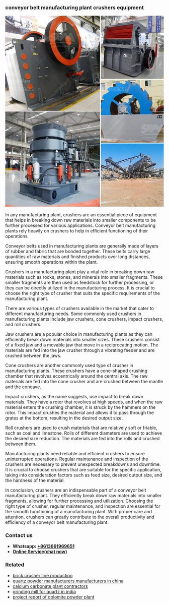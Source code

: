 <h3>conveyor belt manufacturing plant crushers equipment</h3><img src='1706755620.jpg' alt=''><p>In any manufacturing plant, crushers are an essential piece of equipment that helps in breaking down raw materials into smaller components to be further processed for various applications. Conveyor belt manufacturing plants rely heavily on crushers to help in efficient functioning of their operations.</p><p>Conveyor belts used in manufacturing plants are generally made of layers of rubber and fabric that are bonded together. These belts carry large quantities of raw materials and finished products over long distances, ensuring smooth operations within the plant.</p><p>Crushers in a manufacturing plant play a vital role in breaking down raw materials such as rocks, stones, and minerals into smaller fragments. These smaller fragments are then used as feedstock for further processing, or they can be directly utilized in the manufacturing process. It is crucial to choose the right type of crusher that suits the specific requirements of the manufacturing plant.</p><p>There are various types of crushers available in the market that cater to different manufacturing needs. Some commonly used crushers in manufacturing plants include jaw crushers, cone crushers, impact crushers, and roll crushers.</p><p>Jaw crushers are a popular choice in manufacturing plants as they can efficiently break down materials into smaller sizes. These crushers consist of a fixed jaw and a movable jaw that move in a reciprocating motion. The materials are fed into the jaw crusher through a vibrating feeder and are crushed between the jaws.</p><p>Cone crushers are another commonly used type of crusher in manufacturing plants. These crushers have a cone-shaped crushing chamber that revolves eccentrically around the central axis. The raw materials are fed into the cone crusher and are crushed between the mantle and the concave.</p><p>Impact crushers, as the name suggests, use impact to break down materials. They have a rotor that revolves at high speeds, and when the raw material enters the crushing chamber, it is struck by the hammers on the rotor. This impact crushes the material and allows it to pass through the grates at the bottom, resulting in the desired output size.</p><p>Roll crushers are used to crush materials that are relatively soft or friable, such as coal and limestone. Rolls of different diameters are used to achieve the desired size reduction. The materials are fed into the rolls and crushed between them.</p><p>Manufacturing plants need reliable and efficient crushers to ensure uninterrupted operations. Regular maintenance and inspection of the crushers are necessary to prevent unexpected breakdowns and downtime. It is crucial to choose crushers that are suitable for the specific application, taking into consideration factors such as feed size, desired output size, and the hardness of the material.</p><p>In conclusion, crushers are an indispensable part of a conveyor belt manufacturing plant. They efficiently break down raw materials into smaller fragments, allowing for further processing and utilization. Choosing the right type of crusher, regular maintenance, and inspection are essential for the smooth functioning of a manufacturing plant. With proper care and attention, crushers can greatly contribute to the overall productivity and efficiency of a conveyor belt manufacturing plant.</p><h3>Contact us</h3><ul><li><strong>Whatsapp:&nbsp;<a href="https://wa.me/8613661969651">+8613661969651</a></strong></li><li><a href="https://swt.shibang-china.com/?git&amp;zhl&amp;conveyor belt manufacturing plant crushers equipment"><strong>Online Service(chat now)</strong></a></li></ul><h3>Related</h3><ul><li><a href='brick crusher line production.md'>brick crusher line production</a></li><li><a href='quartz powder manufacturers manufacturers in china.md'>quartz powder manufacturers manufacturers in china</a></li><li><a href='calcium carbonate plant contractors.md'>calcium carbonate plant contractors</a></li><li><a href='grinding mill for quartz in india.md'>grinding mill for quartz in india</a></li><li><a href='project report of dolomite powder plant.md'>project report of dolomite powder plant</a></li></ul>